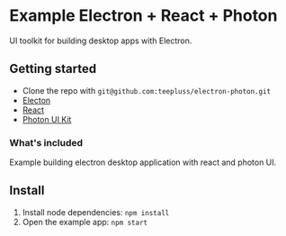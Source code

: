 # Example Electron + React + Photon

UI toolkit for building desktop apps with Electron.

## Getting started

* Clone the repo with `git@github.com:teepluss/electron-photon.git`
* [Electon](http://electron.atom.io/)
* [React](https://facebook.github.io/react/)
* [Photon UI Kit](http://photonkit.com)

### What's included

Example building electron desktop application with react and photon UI.


## Install

1. Install node dependencies: `npm install`
2. Open the example app: `npm start`
